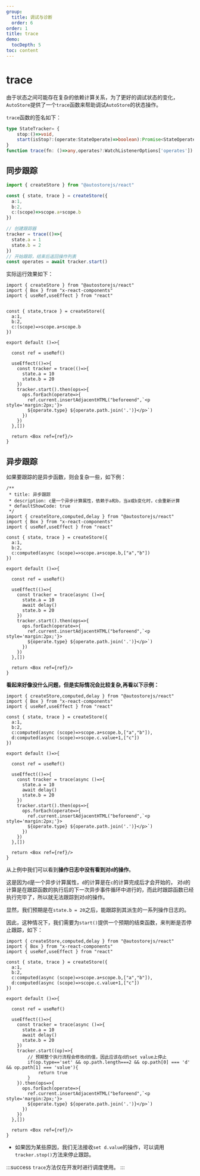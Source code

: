 ```yaml
---
group:
  title: 调试与诊断
  order: 6
order: 1 
title: trace
demo:
  tocDepth: 5
toc: content
---
```


# trace

由于状态之间可能存在复杂的依赖计算关系，为了更好的调试状态的变化，`AutoStore`提供了一个`trace`函数来帮助调试`AutoStore`的状态操作。

`trace`函数的签名如下：

```ts
type StateTracker= {
    stop:()=>void,
    start(isStop?:(operate:StateOperate)=>boolean):Promise<StateOperate[]>
}
function trace(fn: ()=>any,operates?:WatchListenerOptions['operates']):StateTracker 
```

## 同步跟踪


```ts | pure {9-15}
import { createStore } from "@autostorejs/react"

const { state, trace } = createStore({
  a:1,
  b:2,
  c:(scope)=>scope.a+scope.b
})

// 创建跟踪器
tracker = trace(()=>{
  state.a = 1
  state.b = 2
})     
// 开始跟踪，结束后返回操作列表
const operates = await tracker.start()    

```

实际运行效果如下：

```tsx  
import { createStore } from "@autostorejs/react"
import { Box } from "x-react-components"
import { useRef,useEffect } from "react"


const { state,trace } = createStore({
  a:1,
  b:2,
  c:(scope)=>scope.a+scope.b
})

export default ()=>{

  const ref = useRef()

  useEffect(()=>{
    const tracker = trace(()=>{
      state.a = 10
      state.b = 20
    })   
    tracker.start().then(ops=>{
      ops.forEach(operate=>{
        ref.current.insertAdjacentHTML("beforeend",`<p style='margin:2px;'}>
        ${operate.type} ${operate.path.join('.')}</p>`)
      })
    })
  },[])

  return <Box ref={ref}/> 
} 

```
## 异步跟踪

如果要跟踪的是异步函数，则会复杂一些，如下例：

```tsx 
/**
 * title: 异步跟踪
 * description: c是一个异步计算属性，依赖于a和b，当a或b变化时，c会重新计算
 * defaultShowCode: true
 */
import { createStore,computed,delay } from "@autostorejs/react"
import { Box } from "x-react-components"
import { useRef,useEffect } from "react"

const { state, trace } = createStore({
  a:1,
  b:2,
  c:computed(async (scope)=>scope.a+scope.b,["a","b"])
})
 
export default ()=>{

  const ref = useRef()

  useEffect(()=>{
    const tracker = trace(async ()=>{      
      state.a = 10
      await delay()
      state.b = 20
    })   
    tracker.start().then(ops=>{
      ops.forEach(operate=>{
        ref.current.insertAdjacentHTML("beforeend",`<p style='margin:2px;'}>
        ${operate.type} ${operate.path.join('.')}</p>`)
      })
    })
  },[])

  return <Box ref={ref}/> 
} 
```

**看起来好像没什么问题，但是实际情况会比较复杂,再看以下示例：**

```tsx  
import { createStore,computed,delay } from "@autostorejs/react"
import { Box } from "x-react-components"
import { useRef,useEffect } from "react"

const { state, trace } = createStore({
  a:1,
  b:2,
  c:computed(async (scope)=>scope.a+scope.b,["a","b"]),
  d:computed(async (scope)=>scope.c.value+1,["c"])
})
 
export default ()=>{

  const ref = useRef()

  useEffect(()=>{
    const tracker = trace(async ()=>{      
      state.a = 10
      await delay()
      state.b = 20
    })   
    tracker.start().then(ops=>{
      ops.forEach(operate=>{
        ref.current.insertAdjacentHTML("beforeend",`<p style='margin:2px;'}>
        ${operate.type} ${operate.path.join('.')}</p>`)
      })
    })
  },[])

  return <Box ref={ref}/> 
} 
```

从上例中我们可以看到**操作日志中没有看到对`d`的操作**。

这是因为`d`是一个异步计算属性，`d`的计算是在`c`的计算完成后才会开始的，
对`d`的计算是在跟踪函数的执行后的下一次异步事件循环中进行的，而此时跟踪函数已经执行完毕了，所以就无法跟踪到对`d`的操作。

显然，我们预期是在`state.b = 20`之后，能跟踪到其派生的一系列操作日志的。

因此，这种情况下，我们需要为`start()`提供一个预期的结束函数，来判断是否停止跟踪，如下：

```tsx
import { createStore,computed,delay } from "@autostorejs/react"
import { Box } from "x-react-components"
import { useRef,useEffect } from "react"

const { state, trace } = createStore({
  a:1,
  b:2,
  c:computed(async (scope)=>scope.a+scope.b,["a","b"]),
  d:computed(async (scope)=>scope.c.value+1,["c"])
})
 
export default ()=>{

  const ref = useRef()

  useEffect(()=>{
    const tracker = trace(async ()=>{      
      state.a = 10
      await delay()
      state.b = 20
    })   
    tracker.start((op)=>{        
        // 预期整个执行流程会修改d的值，因此应该在d的set value上停止
        if(op.type=='set' && op.path.length===2 && op.path[0] === 'd' && op.path[1] === 'value'){
            return true   
        }
    }).then(ops=>{
      ops.forEach(operate=>{
        ref.current.insertAdjacentHTML("beforeend",`<p style='margin:2px;'}>
        ${operate.type} ${operate.path.join('.')}</p>`)
      })
    })
  },[])

  return <Box ref={ref}/> 
} 
```


- 如果因为某些原因，我们无法接收`set d.value`的操作，可以调用`tracker.stop()`方法来停止跟踪。




:::success
`trace`方法仅在开发时进行调度使用。
:::